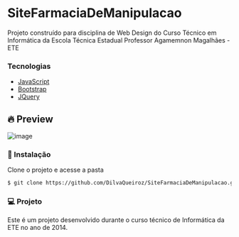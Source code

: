 # SiteFarmaciaDeManipulacao
Projeto construído para disciplina de Web Design do Curso Técnico em Informática  da Escola Técnica Estadual Professor Agamemnon Magalhães - ETE

### Tecnologias 
  - [JavaScript](https://devdocs.io/javascript/)
  - [Bootstrap](https://getbootstrap.com/docs/5.0/getting-started/introduction/)
  - [JQuery](https://jquery.com/)

## 🔥 Preview
![image](https://user-images.githubusercontent.com/48795370/110981149-7f7fdc00-8345-11eb-9fcf-ed0c918a62f9.png)


### 🚀 Instalação

Clone o projeto e acesse a pasta
```sh
$ git clone https://github.com/DilvaQueiroz/SiteFarmaciaDeManipulacao.git && cd SiteFarmaciaDeManipulacao
```

### 💻 Projeto
Este é um projeto desenvolvido durante o curso técnico de Informática da ETE no ano de 2014.
